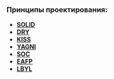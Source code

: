 ### Принципы проектирования:

- **[S](./solid/S.py)[O](./solid/O.py)[L](./solid/L.py)[I](./solid/I.py)[D](./solid/D.py)**
- **[DRY](./dry.py)**
- **[KISS](./kiss.py)**
- **[YAGNI](./yagni.py)**
- **[SOC](./soc.py)**
- **[EAFP](./eafp.py)**
- **[LBYL](./lbyl.py)**
